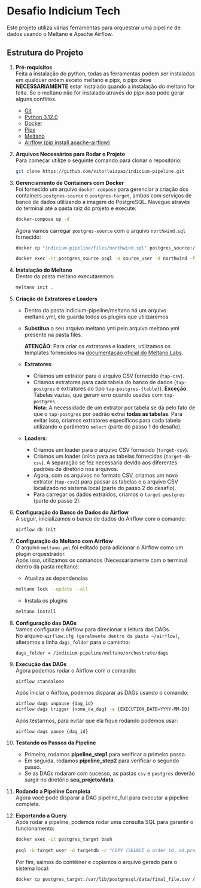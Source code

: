 
# Desafio Indicium Tech

Este projeto utiliza várias ferramentas para orquestrar uma pipeline de dados usando o Meltano e Apache Airflow.

## Estrutura do Projeto
1. **Pré-requisitos**  
   Feita a instalação do python, todas as ferramentas podem ser instaladas em qualquer ordem exceto meltano e pipx, o pipx deve **NECESSARIAMENTE** estar instalado quando a instalação do meltano for feita. Se o meltano não for instalado através do pipx isso pode gerar alguns conflitos.
   - [Git](https://git-scm.com/downloads)
   - [Python 3.12.0](https://www.python.org/downloads/release/python-3120/)  
   - [Docker](https://www.docker.com/)  
   - [Pipx](https://pipx.pypa.io/stable/installation/)  
   - [Meltano](https://docs.meltano.com/guide/installation-guide)  
   - [Airflow (pip install apache-airflow)](https://airflow.apache.org/docs/apache-airflow/stable/installation/index.html)


2. **Arquivos Necessários para Rodar o Projeto**  
   Para começar utilize o seguinte comando para clonar o repositório:
   ```bash
   git clone https://github.com/vitorluizpaz/indicium-pipeline.git
   ```
1. **Gerenciamento de Containers com Docker**  
   Foi fornecido um arquivo `docker-compose` para gerenciar a criação dos containers `postgres-source` e `postgres-target`, ambos com serviços de banco de dados utilizando a imagem do PostgreSQL. Navegue através do terminal até a pasta raiz do projeto e execute:
   ```bash
   docker-compose up -d
   ```

   Agora vamos carregar `postgres-source` com o arquivo `northwind.sql` fornecido:
   ```bash
   docker cp "indicium-pipeline/files/northwind.sql" postgres_source:/var/lib/northwind.sql
   ```  
   ```bash
   docker exec -it postgres_source psql -U source_user -d northwind -f /var/lib/northwind.sql
   ```

2. **Instalação do Meltano**  
   Dentro da pasta meltano executaremos:
   ```bash
   meltano init .
   ```
   
3. **Criação de Extratores e Loaders**  
   - Dentro da pasta indicium-pipeline/meltano há um arquivo meltano.yml, ele guarda todos os plugins que utilizaremos 
   - **Substitua** o seu arquivo meltano.yml pelo arquivo meltano.yml presente na pasta files.  

      **ATENÇÃO**: Para criar os extratores e loaders, utilizamos os templates fornecidos na [documentação oficial do Meltano Labs](https://github.com/meltanolabs).  
   - **Extratores**:
      - Criamos um extrator para o arquivo CSV fornecido (`tap-csv`).
      - Criamos extratores para cada tabela do banco de dados (`tap-postgres` e extratores do tipo `tap-postgres-{table}`). **Exceção**: Tabelas vazias, que geram erro quando usadas com `tap-postgres`.  
         **Nota**: A necessidade de um extrator por tabela se dá pelo fato de que o `tap-postgres` por padrão extrai **todas as tabelas**. Para evitar isso, criamos extratores específicos para cada tabela utilizando o parâmetro `select` (parte do passo 1 do desafio).
      
   - **Loaders**:
      - Criamos um loader para o arquivo CSV fornecido (`target-csv`).
      - Criamos um loader único para as tabelas fornecidas (`target-db-csv`). A separação se fez necessária devido aos diferentes padrões de diretório nos arquivos.
      - Agora, com os arquivos no formato CSV, criamos um novo extrator (`tap-csv2`) para passar as tabelas e o arquivo CSV localizado no sistema local (parte do passo 2 do desafio).
      - Para carregar os dados extraídos, criamos o `target-postgres` (parte do passo 2).  

5. **Configuração do Banco de Dados do Airflow**  
   A seguir, inicializamos o banco de dados do Airflow com o comando:
   ```bash
   airflow db init
   ```

6. **Configuração do Meltano com Airflow**  
   O arquivo `meltano.yml` foi editado para adicionar o Airflow como um plugin orquestrador.  
   Após isso, utilizamos os comandos (Necessariamente com o terminal dentro da pasta meltano):  
   - Atualiza as dependencias
   ```bash
   meltano lock --update --all
   ```
   - Instala os plugins
   ```bash
   meltano install
   ```

7. **Configuração das DAGs**  
   Vamos configurar o Airflow para direcionar a leitura das DAGs.  
   No arquivo `airflow.cfg (geralmente dentro da pasta ~/airflow)`, alteramos a linha `dags_folder` para o caminho:
   ```
   dags_folder = /indicium-pipeline/meltano/orchestrate/dags
   ```

8. **Execução das DAGs**  
   Agora podemos rodar o Airflow com o comando:
   ```
   airflow standalone
   ```
  
   Após iniciar o Airflow, podemos disparar as DAGs usando o comando:
   ```bash
   airflow dags unpause {dag_id}
   airflow dags trigger {nome_da_dag} -e {EXECUTION_DATE=YYYY-MM-DD}
   ```
   Após testarmos, para evitar que ela fique rodando podemos usar:
   ```bash
   airflow dags pause {dag_id}
   ```

9. **Testando os Passos da Pipeline**  
   - Primeiro, rodamos **pipeline_step1** para verificar o primeiro passo.
   - Em seguida, rodamos **pipeline_step2** para verificar o segundo passo.
   - Se as DAGs rodaram com sucesso, as pastas `csv` e `postgres` deverão surgir no diretório **seu_projeto/data**.

10. **Rodando a Pipeline Completa**  
    Agora você pode disparar a DAG pipeline_full para executar a pipeline completa.

11. **Exportando a Query**  
    Após rodar a pipeline, podemos rodar uma consulta SQL para garantir o funcionamento:
    ```bash
    docker exec -it postgres_target bash
   
    psql -U target_user -d targetdb -c "COPY (SELECT o.order_id, od.product_id, od.unit_price, od.quantity, od.discount FROM orders o JOIN order_details od ON o.order_id = od.order_id) TO '/var/lib/postgresql/data/final_file.csv' WITH CSV HEADER"
    ```

    Por fim, saímos do contêiner e copiamos o arquivo gerado para o sistema local:
    ```bash
    docker cp postgres_target:/var/lib/postgresql/data/final_file.csv /seu_projeto/data/final/
    ```